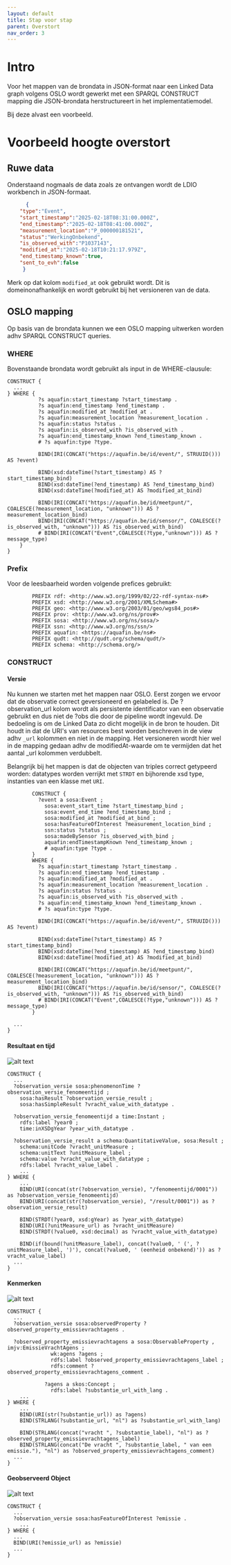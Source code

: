 ```yaml
---
layout: default
title: Stap voor stap
parent: Overstort
nav_order: 3
---
```


# Intro

Voor het mappen van de brondata in JSON-format naar een Linked Data graph volgens OSLO wordt gewerkt met een SPARQL CONSTRUCT mapping die JSON-brondata herstructureert in het implementatiemodel.

Bij deze alvast een voorbeeld.

# Voorbeeld hoogte overstort

## Ruwe data

Onderstaand nogmaals de data zoals ze ontvangen wordt de LDIO workbench in JSON-formaat.

```json
      {
	"type":"Event",
	"start_timestamp":"2025-02-18T08:31:00.000Z",
	"end_timestamp":"2025-02-18T08:41:00.000Z",
	"measurement_location":"P_000000181521",
	"status":"WerkingOnbekend",
	"is_observed_with":"P1037143",
	"modified_at":"2025-02-18T10:21:17.979Z",
	"end_timestamp_known":true,
	"sent_to_evh":false 
     }

```

Merk op dat kolom `modified_at` ook gebruikt wordt. Dit is domeinonafhankelijk en wordt gebruikt bij het versioneren van de data.

## OSLO mapping

Op basis van de brondata kunnen we een OSLO mapping uitwerken worden adhv SPARQL CONSTRUCT queries. 

### WHERE

Bovenstaande brondata wordt gebruikt als input in de WHERE-clausule:

```
CONSTRUCT {
  ...
} WHERE {
          ?s aquafin:start_timestamp ?start_timestamp .
          ?s aquafin:end_timestamp ?end_timestamp .
          ?s aquafin:modified_at ?modified_at .
          ?s aquafin:measurement_location ?measurement_location .
          ?s aquafin:status ?status .
          ?s aquafin:is_observed_with ?is_observed_with .
          ?s aquafin:end_timestamp_known ?end_timestamp_known .
          # ?s aquafin:type ?type.

          BIND(IRI(CONCAT("https://aquafin.be/id/event/", STRUUID())) AS ?event)

          BIND(xsd:dateTime(?start_timestamp) AS ?start_timestamp_bind)
          BIND(xsd:dateTime(?end_timestamp) AS ?end_timestamp_bind)
          BIND(xsd:dateTime(?modified_at) AS ?modified_at_bind)

          BIND(IRI(CONCAT("https://aquafin.be/id/meetpunt/", COALESCE(?measurement_location, "unknown"))) AS ?measurement_location_bind)
          BIND(IRI(CONCAT("https://aquafin.be/id/sensor/", COALESCE(?is_observed_with, "unknown"))) AS ?is_observed_with_bind)
          # BIND(IRI(CONCAT("Event",COALESCE(?type,"unknown"))) AS ?message_type)
    }
}
```

### Prefix

Voor de leesbaarheid worden volgende prefices gebruikt:

```
        PREFIX rdf: <http://www.w3.org/1999/02/22-rdf-syntax-ns#>
        PREFIX xsd: <http://www.w3.org/2001/XMLSchema#>
        PREFIX geo: <http://www.w3.org/2003/01/geo/wgs84_pos#>
        PREFIX prov: <http://www.w3.org/ns/prov#>
        PREFIX sosa: <http://www.w3.org/ns/sosa/>
        PREFIX ssn: <http://www.w3.org/ns/ssn/>
        PREFIX aquafin: <https://aquafin.be/ns#>
        PREFIX qudt: <http://qudt.org/schema/qudt/>
        PREFIX schema: <http://schema.org/>
```

### CONSTRUCT

#### Versie

Nu kunnen we starten met het mappen naar OSLO.
Eerst zorgen we ervoor dat de observatie correct geversioneerd en gelabeled is.
De ?observation_url kolom wordt als persistente identificator van een observatie gebruikt en dus niet de ?obs die door de pipeline wordt ingevuld.
De bedoeling is om de Linked Data zo dicht mogelijk in de bron te houden. Dit houdt in dat de URI's van resources best worden beschreven in de view adhv `_url`
 kolommen en niet in de mapping. Het versioneren wordt hier wel in de mapping gedaan adhv de modifiedAt-waarde om te vermijden dat het aantal _url kolommen verdubbelt.

Belangrijk bij het mappen is dat de objecten van triples correct getypeerd worden: datatypes worden verrijkt met `STRDT` en bijhorende xsd type, instanties van een klasse met `URI`.

```
        CONSTRUCT {
          ?event a sosa:Event ;
            sosa:event_start_time ?start_timestamp_bind ;
            sosa:event_end_time ?end_timestamp_bind ;
            sosa:modified_at ?modified_at_bind ;
            sosa:hasFeatureOfInterest ?measurement_location_bind ;
            ssn:status ?status ;
            sosa:madeBySensor ?is_observed_with_bind ;
            aquafin:endTimestampKnown ?end_timestamp_known ;
            # aquafin:type ?type .
        }
        WHERE {
          ?s aquafin:start_timestamp ?start_timestamp .
          ?s aquafin:end_timestamp ?end_timestamp .
          ?s aquafin:modified_at ?modified_at .
          ?s aquafin:measurement_location ?measurement_location .
          ?s aquafin:status ?status .
          ?s aquafin:is_observed_with ?is_observed_with .
          ?s aquafin:end_timestamp_known ?end_timestamp_known .
          # ?s aquafin:type ?type.

          BIND(IRI(CONCAT("https://aquafin.be/id/event/", STRUUID())) AS ?event)

          BIND(xsd:dateTime(?start_timestamp) AS ?start_timestamp_bind)
          BIND(xsd:dateTime(?end_timestamp) AS ?end_timestamp_bind)
          BIND(xsd:dateTime(?modified_at) AS ?modified_at_bind)

          BIND(IRI(CONCAT("https://aquafin.be/id/meetpunt/", COALESCE(?measurement_location, "unknown"))) AS ?measurement_location_bind)
          BIND(IRI(CONCAT("https://aquafin.be/id/sensor/", COALESCE(?is_observed_with, "unknown"))) AS ?is_observed_with_bind)
          # BIND(IRI(CONCAT("Event",COALESCE(?type,"unknown"))) AS ?message_type)
        }  

  ...
}
```

#### Resultaat en tijd

![alt text](image-3.png)

```
CONSTRUCT {
  ...
  ?observation_versie sosa:phenomenonTime ?observation_versie_fenomeentijd ;
    sosa:hasResult ?observation_versie_result ;
    sosa:hasSimpleResult ?vracht_value_with_datatype .

  ?observation_versie_fenomeentijd a time:Instant ;
    rdfs:label ?year0 ;
    time:inXSDgYear ?year_with_datatype .

  ?observation_versie_result a schema:QuantitativeValue, sosa:Result ;
    schema:unitCode ?vracht_unitMeasure ;
    schema:unitText ?unitMeasure_label ;
    schema:value ?vracht_value_with_datatype ;
    rdfs:label ?vracht_value_label .
    ...
} WHERE {
    ...
    BIND(URI(concat(str(?observation_versie), "/fenomeentijd/0001")) as ?observation_versie_fenomeentijd) 
    BIND(URI(concat(str(?observation_versie), "/result/0001")) as ?observation_versie_result)

    BIND(STRDT(?year0, xsd:gYear) as ?year_with_datatype)
    BIND(URI(?unitMeasure_url) as ?vracht_unitMeasure)
    BIND(STRDT(?value0, xsd:decimal) as ?vracht_value_with_datatype)

    BIND(if(bound(?unitMeasure_label), concat(?value0, ' (', ?unitMeasure_label, ')'), concat(?value0, ' (eenheid onbekend)')) as ?vracht_value_label)
  ...
}
```

#### Kenmerken

![alt text](image-4.png)

```
CONSTRUCT {
  ...
  ?observation_versie sosa:observedProperty ?observed_property_emissievrachtagens .

  ?observed_property_emissievrachtagens a sosa:ObservableProperty , imjv:EmissieVrachtAgens ;
              wk:agens ?agens ;
              rdfs:label ?observed_property_emissievrachtagens_label ;
              rdfs:comment ?observed_property_emissievrachtagens_comment .
            
            ?agens a skos:Concept ;
              rdfs:label ?substantie_url_with_lang .
    ...
} WHERE {
    ...
    BIND(URI(str(?substantie_url)) as ?agens)
    BIND(STRLANG(?substantie_url, "nl") as ?substantie_url_with_lang)

    BIND(STRLANG(concat("vracht ", ?substantie_label), "nl") as ?observed_property_emissievrachtagens_label)
    BIND(STRLANG(concat("De vracht ", ?substantie_label, " van een emissie."), "nl") as ?observed_property_emissievrachtagens_comment)
  ...
}
```

#### Geobserveerd Object



![alt text](image-5.png)

```
CONSTRUCT {
  ...
  ?observation_versie sosa:hasFeatureOfInterest ?emissie .
    ...
} WHERE {
  ...
  BIND(URI(?emissie_url) as ?emissie)
  ...
}
```
